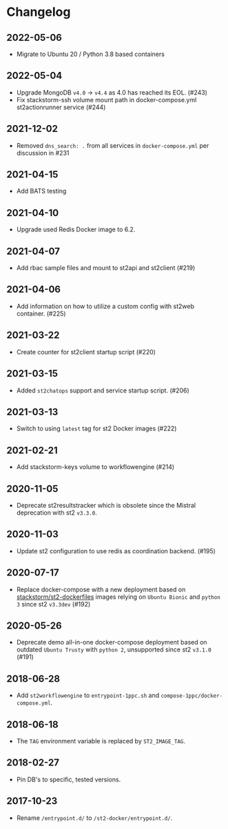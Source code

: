 # Changelog

## 2022-05-06
* Migrate to Ubuntu 20 / Python 3.8 based containers

## 2022-05-04
* Upgrade MongoDB `v4.0` -> `v4.4` as 4.0 has reached its EOL. (#243)
* Fix stackstorm-ssh volume mount path in docker-compose.yml st2actionrunner service (#244)

## 2021-12-02
* Removed `dns_search: .` from all services in `docker-compose.yml` per discussion in #231

## 2021-04-15
* Add BATS testing

## 2021-04-10
* Upgrade used Redis Docker image to 6.2.

## 2021-04-07
* Add rbac sample files and mount to st2api and st2client (#219)

## 2021-04-06
* Add information on how to utilize a custom config with st2web container. (#225)

## 2021-03-22
* Create counter for st2client startup script (#220)

## 2021-03-15
* Added `st2chatops` support and service startup script. (#206)

## 2021-03-13
* Switch to using `latest` tag for st2 Docker images (#222)

## 2021-02-21
* Add stackstorm-keys volume to workflowengine (#214)

## 2020-11-05
* Deprecate st2resultstracker which is obsolete since the Mistral deprecation with st2 `v3.3.0`.

## 2020-11-03
* Update st2 configuration to use redis as coordination backend. (#195)

## 2020-07-17
* Replace docker-compose with a new deployment based on [stackstorm/st2-dockerfiles](https://github.com/StackStorm/st2-dockerfiles/) images relying on `Ubuntu Bionic` and `python 3` since st2 `v3.3dev` (#192)

## 2020-05-26
* Deprecate demo all-in-one docker-compose deployment based on outdated `Ubuntu Trusty` with `python 2`, unsupported since st2 `v3.1.0` (#191)

## 2018-06-28
* Add `st2workflowengine` to `entrypoint-1ppc.sh` and `compose-1ppc/docker-compose.yml`.

## 2018-06-18
* The `TAG` environment variable is replaced by `ST2_IMAGE_TAG`.

## 2018-02-27
* Pin DB's to specific, tested versions.

## 2017-10-23
* Rename `/entrypoint.d/` to `/st2-docker/entrypoint.d/`.
